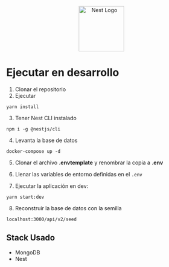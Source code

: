 <p align="center">
  <a href="http://nestjs.com/" target="blank"><img src="https://nestjs.com/img/logo-small.svg" width="120" alt="Nest Logo" /></a>
</p>

# Ejecutar en desarrollo

1. Clonar el repositorio
2. Ejecutar 
```
yarn install
```

3. Tener Nest CLI instalado
```
npm i -g @nestjs/cli
```

4. Levanta la base de datos
```
docker-compose up -d
```

5. Clonar el archivo __.envtemplate__ y renombrar la copia a __.env__

6. Llenar las variables de entorno definidas en el ```.env```

7. Ejecutar la aplicación en dev:
```
yarn start:dev
```

8. Reconstruir la base de datos con la semilla
```
localhost:3000/api/v2/seed
```

## Stack Usado
* MongoDB
* Nest